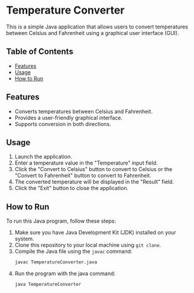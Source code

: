 # Temperature Converter

This is a simple Java application that allows users to convert temperatures between Celsius and Fahrenheit using a graphical user interface (GUI).

## Table of Contents
- [Features](#features)
- [Usage](#usage)
- [How to Run](#how-to-run)

## Features
- Converts temperatures between Celsius and Fahrenheit.
- Provides a user-friendly graphical interface.
- Supports conversion in both directions.

## Usage
1. Launch the application.
2. Enter a temperature value in the "Temperature" input field.
3. Click the "Convert to Celsius" button to convert to Celsius or the "Convert to Fahrenheit" button to convert to Fahrenheit.
4. The converted temperature will be displayed in the "Result" field.
5. Click the "Exit" button to close the application.

## How to Run
To run this Java program, follow these steps:

1. Make sure you have Java Development Kit (JDK) installed on your system.
2. Clone this repository to your local machine using `git clone`.
3. Compile the Java file using the `javac` command:
    ```bash
    javac TemperatureConverter.java
    ```
4. Run the program with the java command:
    ```bash
    java TemperatureConverter
    ```
    